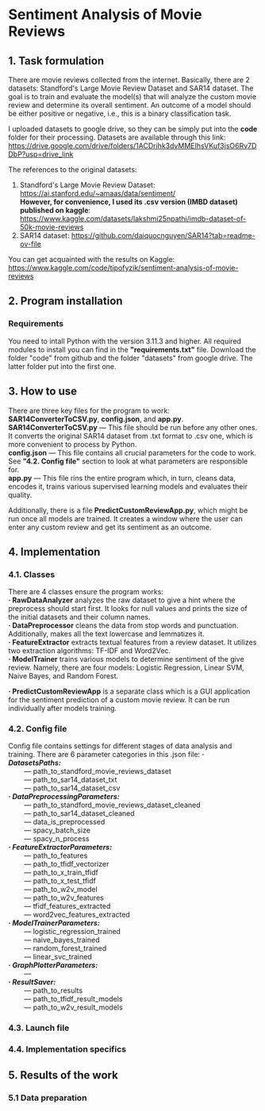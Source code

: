 # Sentiment Analysis of Movie Reviews

## 1. Task formulation
There are movie reviews collected from the internet. Basically, there are 2 datasets: Standford's Large Movie Review Dataset and SAR14 dataset. The goal is to train and evaluate the model(s) that will analyze the custom movie review and determine its overall sentiment. An outcome of a model should be either positive or negative, i.e., this is a binary classification task.  

I uploaded datasets to google drive, so they can be simply put into the **code** folder for their processing. Datasets are available through this link: https://drive.google.com/drive/folders/1ACDrihk3dvMMEIhsVKuf3jsO6Rv7DDbP?usp=drive_link  

The references to the original datasets:  
1. Standford's Large Movie Review Dataset: https://ai.stanford.edu/~amaas/data/sentiment/  
**However, for convenience, I used its .csv version (IMBD dataset) published on kaggle**: https://www.kaggle.com/datasets/lakshmi25npathi/imdb-dataset-of-50k-movie-reviews   
2. SAR14 dataset: https://github.com/daiquocnguyen/SAR14?tab=readme-ov-file  

You can get acquainted with the results on Kaggle: https://www.kaggle.com/code/tipofyzik/sentiment-analysis-of-movie-reviews  

## 2. Program installation
### Requirements 
You need to intall Python with the version 3.11.3 and higher. All required modules to install you can find in the **"requirements.txt"** file. Download the folder "code" from github and the folder "datasets" from google drive. The latter folder put into the first one.  



## 3. How to use
There are three key files for the program to work: **SAR14ConverterToCSV.py**, **config.json**, and **app.py**.  
**SAR14ConverterToCSV.py** — This file should be run before any other ones. It converts the original SAR14 dataset from .txt format to .csv one, which is more convenient to process by Python.  
**config.json** — This file contains all crucial parameters for the code to work. See **"4.2. Config file"** section to look at what parameters are responsible for.  
**app.py** — This file rins the entire program which, in turn, cleans data, encodes it, trains various supervised learning models and evaluates their quality.  

Additionally, there is a file **PredictCustomReviewApp.py**, which might be run once all models are trained. It creates a window where the user can enter any custom review and get its sentiment as an outcome.  

## 4. Implementation
### 4.1. Classes
There are 4 classes ensure the program works:  
**· RawDataAnalyzer** analyzes the raw dataset to give a hint where the preprocess should start first. It looks for null values and prints the size of the initial datasets and their column names.  
**· DataPreprocessor** cleans the data from stop words and punctuation. Additionally, makes all the text lowercase and lemmatizes it.  
**· FeatureExtractor** extracts textual features from a review dataset. It utilizes two extraction algorithms: TF-IDF and Word2Vec.  
**· ModelTrainer** trains various models to determine sentiment of the give review. Namely, there are four models: Logistic Regression, Linear SVM, Naive Bayes, and Random Forest.  

**· PredictCustomReviewApp** is a separate class which is a GUI application for the sentiment prediction of a custom movie review. It can be run individually after models training.  

### 4.2. Config file
Config file contains settings for different stages of data analysis and training. There are 6 parameter categories in this .json file:
_**· DatasetsPaths:**_  
&emsp;&emsp; — path_to_standford_movie_reviews_dataset   
&emsp;&emsp; — path_to_sar14_dataset_txt   
&emsp;&emsp; — path_to_sar14_dataset_csv   
_**· DataPreprocessingParameters:**_  
&emsp;&emsp; — path_to_standford_movie_reviews_dataset_cleaned   
&emsp;&emsp; — path_to_sar14_dataset_cleaned   
&emsp;&emsp; — data_is_preprocessed   
&emsp;&emsp; — spacy_batch_size   
&emsp;&emsp; — spacy_n_process   
_**· FeatureExtractorParameters:**_  
&emsp;&emsp; — path_to_features   
&emsp;&emsp; — path_to_tfidf_vectorizer   
&emsp;&emsp; — path_to_x_train_tfidf   
&emsp;&emsp; — path_to_x_test_tfidf   
&emsp;&emsp; — path_to_w2v_model   
&emsp;&emsp; — path_to_w2v_features   
&emsp;&emsp; — tfidf_features_extracted   
&emsp;&emsp; — word2vec_features_extracted   
_**· ModelTrainerParameters:**_  
&emsp;&emsp; — logistic_regression_trained   
&emsp;&emsp; — naive_bayes_trained   
&emsp;&emsp; — random_forest_trained   
&emsp;&emsp; — linear_svc_trained   
_**· GraphPlotterParameters:**_  
&emsp;&emsp; —    
_**· ResultSaver:**_  
&emsp;&emsp; — path_to_results   
&emsp;&emsp; — path_to_tfidf_result_models   
&emsp;&emsp; — path_to_w2v_result_models   

### 4.3. Launch file

### 4.4. Implementation specifics



## 5. Results of the work
### 5.1 Data preparation
<table>
  <tr>
  </tr>
  <tr>
  </tr>
  <tr>
  </tr>
  <tr>
  </tr>
</table>  





